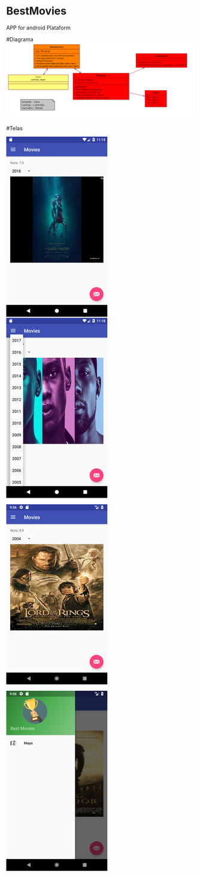# BestMovies
APP for android Plataform

#Diagrama
![Diagrama](https://github.com/mtruyts/BestMovies/blob/master/Documentos/Diagrama.png)

#Telas

![Tela Incial](https://github.com/mtruyts/BestMovies/blob/master/Documentos/Print_01.jpg)
![Tela Incial](https://github.com/mtruyts/BestMovies/blob/master/Documentos/Print_02.jpg)

![Tela Incial](https://github.com/mtruyts/BestMovies/blob/master/Documentos/Print_03.jpg)

![Tela Incial](https://github.com/mtruyts/BestMovies/blob/master/Documentos/Print_04.jpg)
